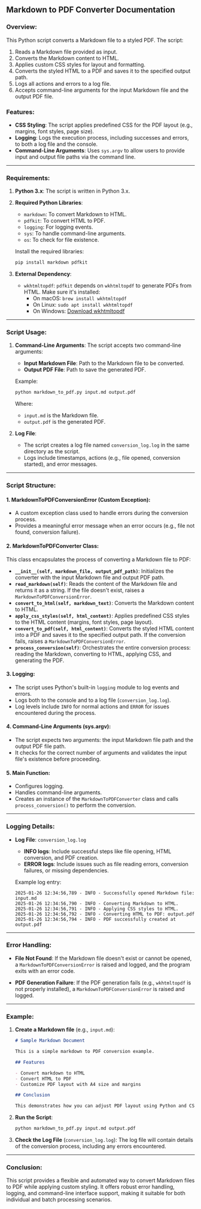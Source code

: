 ## Markdown to PDF Converter Documentation

### Overview:
This Python script converts a Markdown file to a styled PDF. The script:
1. Reads a Markdown file provided as input.
2. Converts the Markdown content to HTML.
3. Applies custom CSS styles for layout and formatting.
4. Converts the styled HTML to a PDF and saves it to the specified output path.
5. Logs all actions and errors to a log file.
6. Accepts command-line arguments for the input Markdown file and the output PDF file.

### Features:
- **CSS Styling**: The script applies predefined CSS for the PDF layout (e.g., margins, font styles, page size).
- **Logging**: Logs the execution process, including successes and errors, to both a log file and the console.
- **Command-Line Arguments**: Uses `sys.argv` to allow users to provide input and output file paths via the command line.

---

### Requirements:

1. **Python 3.x**: The script is written in Python 3.x.
2. **Required Python Libraries**:
   - `markdown`: To convert Markdown to HTML.
   - `pdfkit`: To convert HTML to PDF.
   - `logging`: For logging events.
   - `sys`: To handle command-line arguments.
   - `os`: To check for file existence.
   
   Install the required libraries:
   ```bash
   pip install markdown pdfkit
   ```

3. **External Dependency**:
   - `wkhtmltopdf`: `pdfkit` depends on `wkhtmltopdf` to generate PDFs from HTML. Make sure it's installed:
     - On macOS: `brew install wkhtmltopdf`
     - On Linux: `sudo apt install wkhtmltopdf`
     - On Windows: [Download wkhtmltopdf](https://wkhtmltopdf.org/downloads.html)

---

### Script Usage:

1. **Command-Line Arguments**:
   The script accepts two command-line arguments:
   - **Input Markdown File**: Path to the Markdown file to be converted.
   - **Output PDF File**: Path to save the generated PDF.

   Example:
   ```bash
   python markdown_to_pdf.py input.md output.pdf
   ```

   Where:
   - `input.md` is the Markdown file.
   - `output.pdf` is the generated PDF.

2. **Log File**:
   - The script creates a log file named `conversion_log.log` in the same directory as the script.
   - Logs include timestamps, actions (e.g., file opened, conversion started), and error messages.

---

### Script Structure:

#### 1. **MarkdownToPDFConversionError (Custom Exception)**:
   - A custom exception class used to handle errors during the conversion process.
   - Provides a meaningful error message when an error occurs (e.g., file not found, conversion failure).

#### 2. **MarkdownToPDFConverter Class**:
   This class encapsulates the process of converting a Markdown file to PDF:
   - **`__init__(self, markdown_file, output_pdf_path)`**: Initializes the converter with the input Markdown file and output PDF path.
   - **`read_markdown(self)`**: Reads the content of the Markdown file and returns it as a string. If the file doesn't exist, raises a `MarkdownToPDFConversionError`.
   - **`convert_to_html(self, markdown_text)`**: Converts the Markdown content to HTML.
   - **`apply_css_styles(self, html_content)`**: Applies predefined CSS styles to the HTML content (margins, font styles, page layout).
   - **`convert_to_pdf(self, html_content)`**: Converts the styled HTML content into a PDF and saves it to the specified output path. If the conversion fails, raises a `MarkdownToPDFConversionError`.
   - **`process_conversion(self)`**: Orchestrates the entire conversion process: reading the Markdown, converting to HTML, applying CSS, and generating the PDF.

#### 3. **Logging**:
   - The script uses Python's built-in `logging` module to log events and errors.
   - Logs both to the console and to a log file (`conversion_log.log`).
   - Log levels include `INFO` for normal actions and `ERROR` for issues encountered during the process.

#### 4. **Command-Line Arguments (sys.argv)**:
   - The script expects two arguments: the input Markdown file path and the output PDF file path.
   - It checks for the correct number of arguments and validates the input file's existence before proceeding.

#### 5. **Main Function**:
   - Configures logging.
   - Handles command-line arguments.
   - Creates an instance of the `MarkdownToPDFConverter` class and calls `process_conversion()` to perform the conversion.

---

### Logging Details:

- **Log File**: `conversion_log.log`
   - **INFO logs**: Include successful steps like file opening, HTML conversion, and PDF creation.
   - **ERROR logs**: Include issues such as file reading errors, conversion failures, or missing dependencies.

   Example log entry:
   ```
   2025-01-26 12:34:56,789 - INFO - Successfully opened Markdown file: input.md
   2025-01-26 12:34:56,790 - INFO - Converting Markdown to HTML.
   2025-01-26 12:34:56,791 - INFO - Applying CSS styles to HTML.
   2025-01-26 12:34:56,792 - INFO - Converting HTML to PDF: output.pdf
   2025-01-26 12:34:56,794 - INFO - PDF successfully created at output.pdf
   ```

---

### Error Handling:

- **File Not Found**: If the Markdown file doesn't exist or cannot be opened, a `MarkdownToPDFConversionError` is raised and logged, and the program exits with an error code.
  
- **PDF Generation Failure**: If the PDF generation fails (e.g., `wkhtmltopdf` is not properly installed), a `MarkdownToPDFConversionError` is raised and logged.

---

### Example:

1. **Create a Markdown file** (e.g., `input.md`):
   ```markdown
   # Sample Markdown Document

   This is a simple markdown to PDF conversion example.

   ## Features

   - Convert markdown to HTML
   - Convert HTML to PDF
   - Customize PDF layout with A4 size and margins

   ## Conclusion

   This demonstrates how you can adjust PDF layout using Python and CSS.
   ```

2. **Run the Script**:
   ```bash
   python markdown_to_pdf.py input.md output.pdf
   ```

3. **Check the Log File** (`conversion_log.log`):
   The log file will contain details of the conversion process, including any errors encountered.

---

### Conclusion:

This script provides a flexible and automated way to convert Markdown files to PDF while applying custom styling. It offers robust error handling, logging, and command-line interface support, making it suitable for both individual and batch processing scenarios.